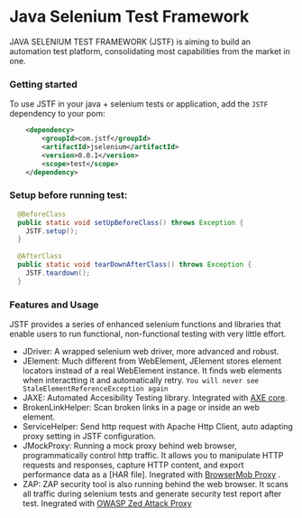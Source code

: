# Java Selenium Test Framework

JAVA SELENIUM TEST FRAMEWORK (JSTF) is aiming to build an automation test platform, consolidating most capabilities from the market in one. 

### Getting started
To use JSTF in your java + selenium tests or application, add the `JSTF` dependency to your pom:
```xml
    <dependency>
        <groupId>com.jstf</groupId>
        <artifactId>jselenium</artifactId>
        <version>0.0.1</version>
        <scope>test</scope>
    </dependency>
```

### Setup before running test:
```java
  @BeforeClass
  public static void setUpBeforeClass() throws Exception {
    JSTF.setup();
  }
  
  @AfterClass
  public static void tearDownAfterClass() throws Exception {
    JSTF.teardown();
  }
```

### Features and Usage

JSTF provides a series of enhanced selenium functions and libraries that enable users to run functional, non-functional testing with very little effort.

 - JDriver: A wrapped selenium web driver, more advanced and robust.
 - JElement: Much different from WebElement, JElement stores element locators instead of a real WebElement instance. It finds web elements when interactting it and automatically retry. `You will never see StaleElementReferenceException again` 
 - JAXE: Automated Accesibility Testing library. Integrated with [AXE core](https://github.com/dequelabs/axe-core).
 - BrokenLinkHelper: Scan broken links in a page or inside an web element.
 - ServiceHelper: Send http request with Apache Http Client, auto adapting proxy setting in JSTF configuration. 
 - JMockProxy: Running a mock proxy behind web browser, programmatically control http traffic. It allows you to manipulate HTTP requests and responses, capture HTTP content, and export performance data as a [HAR file]. Inegrated with [BrowserMob Proxy](https://github.com/lightbody/browsermob-proxy) .
 - ZAP: ZAP security tool is also running behind the web browser. It scans all traffic during selenium tests and generate security test report after test. Inegrated with [OWASP Zed Attack Proxy](https://www.owasp.org/index.php/OWASP_Zed_Attack_Proxy_Project)

